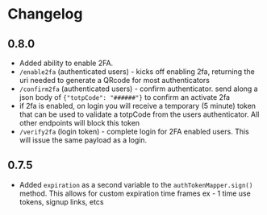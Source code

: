 # Changelog

## 0.8.0
* Added ability to enable 2FA. 
* `/enable2fa` (authenticated users) - kicks off enabling 2fa, returning the uri needed to generate a QRcode for most authenticators
* `/confirm2fa` (authenticated users) - confirm authenticator.  send along a json body of `{"totpCode": "######"}` to confirm an activate 2fa
* if 2fa is enabled, on login you will receive a temporary (5 minute) token that can be used to validate a totpCode from the users authenticator.  All other endpoints will block this token
* `/verify2fa` (login token) - complete login for 2FA enabled users.  This will issue the same payload as a login.

## 0.7.5
* Added `expiration` as a second variable to the `authTokenMapper.sign()` method.  This allows for custom expiration time frames ex - 1 time use tokens, signup links, etcs